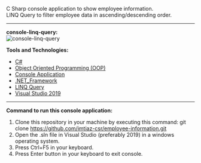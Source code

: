C Sharp console application to show employee information. 
<br />
LINQ Query to filter employee data in ascending/descending order.
<br />
<hr />

<strong>console-linq-query:</strong>
<br />
![console-linq-query](https://user-images.githubusercontent.com/58094678/140613884-38f65628-07e8-42b7-9d90-28ce87607980.jpg)
<br />

<strong>Tools and Technologies:</strong> <br />

<ul>
  <li><a href="https://docs.microsoft.com/en-us/dotnet/csharp/">C#</a></li>
  <li><a href="https://en.wikipedia.org/wiki/Object-oriented_programming">Object Oriented Programming (OOP)</a></li>
  <li><a href="https://docs.microsoft.com/en-us/visualstudio/get-started/csharp/tutorial-console?view=vs-2019">Console Application</a></li>
  <li><a href="https://en.wikipedia.org/wiki/.NET_Framework">.NET_Framework</a></li>
  <li><a href="https://en.wikipedia.org/wiki/Language_Integrated_Query">LINQ Query</a></li>
  <li><a href="https://docs.microsoft.com/en-us/visualstudio/?view=vs-2019">Visual Studio 2019</a></li>
</ul>

<hr />

<strong>Command to run this console application:</strong> <br />

1.  Clone this repository in your machine by executing this command: git clone https://github.com/imtiaz-csr/employee-information.git
2.	Open the .sln file in Visual Studio (preferably 2019) in a windows operating system.
3.	Press Ctrl+F5 in your keyboard.
4.  Press Enter button in your keyboard to exit console.
